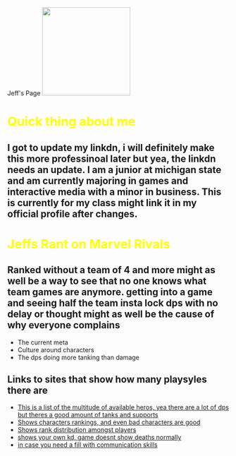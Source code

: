
<html lang="en">
<head>
    Jeff's Page
<style>
    h1{ color:yellow;}
</style>

</head>
    
<body>
<img src="https://media.licdn.com/dms/image/v2/C4E03AQH1bl7gAxTC8w/profile-displayphoto-shrink_200_200/profile-displayphoto-shrink_200_200/0/1603467497285?e=2147483647&v=beta&t=SX3jBPGY2x73PtyVW9ERpzxe3PMAOvi-a7v72dsP5mQ" 
     width = 200 height = 200>


<h1>Quick thing about me</h1>
<h2>I got to update my linkdn, i will definitely make this more professinoal later but yea, the linkdn needs an update. I am a junior 
at michigan state and am currently majoring in games and interactive media with a minor in business. This is currently for my class might link it in my official profile after changes.</h2>
<h1>Jeffs Rant on Marvel Rivals </h1>
<h2>Ranked without a team of 4 and more might as well be a way to see that no one knows what team games are anymore.
getting into a game and seeing half the team insta lock dps with no delay or thought might as well be the cause of why everyone complains</h2>
<ul>
   <li>The current meta</li>
    <li>Culture around characters</li>
    <li>The dps doing more tanking than damage</li>
</ul>
<h2> Links to sites that show how many playsyles there are</h2>
<ul>
<li>
    <a href="https://www.pcgamesn.com/marvel-rivals/characters">
    This is a list of the multitude of available heros, yea there are a lot of dps but theres a good amount of tanks and supports
</a>
</li>
<li>
    <a href="https://marvelrivals.gg/tier-list/">
    Shows characters rankings, and even bad characters are good
</a>
</li>
    <li>
        <a href="https://rivalstracker.com/ranks">
    Shows rank distribution amongst players
</a>
    </li>
<li>
    <a href="https://tracker.gg/marvel-rivals">
    shows your own kd, game doesnt show deaths normally
</a>
</li>
<li>
    <a href="https://gametree.me/marvel-rivals-lfg/">
    in case you need a fill with communication skills
</a>
</li>
</ul>
</body>
</html>
